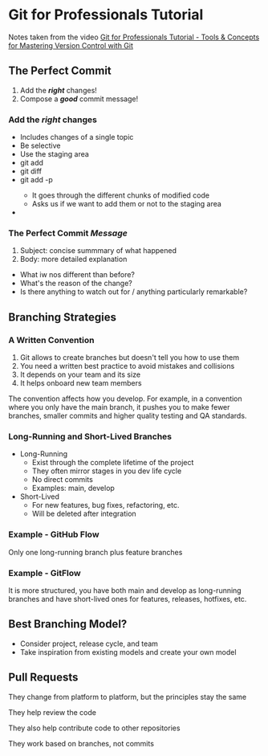 # Git for Professionals Tutorial

Notes taken from the video [Git for Professionals Tutorial - Tools & Concepts for Mastering Version Control with Git](https://www.youtube.com/watch?v=Uszj_k0DGsg)

## The Perfect Commit

1. Add the ***right*** changes!
2. Compose a ***good*** commit message!

### Add the ***right*** changes

- Includes changes of a single topic
- Be selective
- Use the staging area
- git add <name-file>
- git diff <name-file>
- git add -p <name-file>
  - It goes through the different chunks of modified code
  - Asks us if we want to add them or not to the staging area
-

### The Perfect Commit *Message*

1. Subject: concise summmary of what happened
2. Body: more detailed explanation
  - What iw nos different than before?
  - What's the reason of the change?
  - Is there anything to watch out for / anything particularly remarkable?

## Branching Strategies

### A Written Convention

1. Git allows to create branches but doesn't tell you how to use them
2. You need a written best practice to avoid mistakes and collisions
3. It depends on your team and its size
4. It helps onboard new team members

The convention affects how you develop. For example, in a convention where you only have the main branch, it pushes you to make fewer branches, smaller commits and higher quality testing and QA standards.

### Long-Running and Short-Lived Branches

- Long-Running
  - Exist through the complete lifetime of the project
  - They often mirror stages in you dev life cycle
  - No direct commits
  - Examples: main, develop
- Short-Lived
  - For new features, bug fixes, refactoring, etc.
  - Will be deleted after integration

### Example - GitHub Flow

Only one long-running branch plus feature branches

### Example - GitFlow

It is more structured, you have both main and develop as long-running branches and have short-lived ones for features, releases, hotfixes, etc.

## Best Branching Model?

- Consider project, release cycle, and team
- Take inspiration from existing models and create your own model

## Pull Requests

They change from platform to platform, but the principles stay the same

They help review the code

They also help contribute code to other repositories

They work based on branches, not commits
